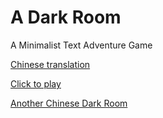 A Dark Room
=========

A Minimalist Text Adventure Game

[Chinese translation](https://github.com/Tedko/CHN-Ver-of-ADarkRoom)

[Click to play](http://adarkroom.doublespeakgames.com/)


[Another Chinese Dark Room](http://dreamz.cn/a-dark-room/index.html?lang=cn)
